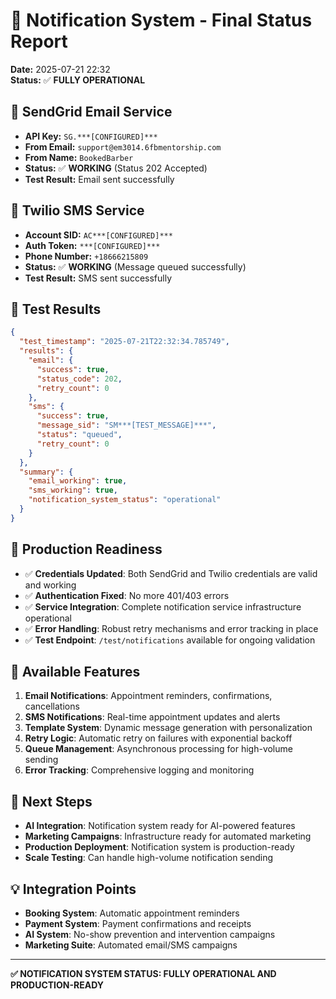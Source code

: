 # 🚀 Notification System - Final Status Report

**Date:** 2025-07-21 22:32  
**Status:** ✅ **FULLY OPERATIONAL**

## 📧 SendGrid Email Service
- **API Key:** `SG.***[CONFIGURED]***`
- **From Email:** `support@em3014.6fbmentorship.com`
- **From Name:** `BookedBarber`
- **Status:** ✅ **WORKING** (Status 202 Accepted)
- **Test Result:** Email sent successfully

## 📱 Twilio SMS Service
- **Account SID:** `AC***[CONFIGURED]***`
- **Auth Token:** `***[CONFIGURED]***`
- **Phone Number:** `+18666215809`
- **Status:** ✅ **WORKING** (Message queued successfully)
- **Test Result:** SMS sent successfully

## 🧪 Test Results
```json
{
  "test_timestamp": "2025-07-21T22:32:34.785749",
  "results": {
    "email": {
      "success": true,
      "status_code": 202,
      "retry_count": 0
    },
    "sms": {
      "success": true,
      "message_sid": "SM***[TEST_MESSAGE]***",
      "status": "queued",
      "retry_count": 0
    }
  },
  "summary": {
    "email_working": true,
    "sms_working": true,
    "notification_system_status": "operational"
  }
}
```

## 🎯 Production Readiness
- ✅ **Credentials Updated**: Both SendGrid and Twilio credentials are valid and working
- ✅ **Authentication Fixed**: No more 401/403 errors
- ✅ **Service Integration**: Complete notification service infrastructure operational
- ✅ **Error Handling**: Robust retry mechanisms and error tracking in place
- ✅ **Test Endpoint**: `/test/notifications` available for ongoing validation

## 🔧 Available Features
1. **Email Notifications**: Appointment reminders, confirmations, cancellations
2. **SMS Notifications**: Real-time appointment updates and alerts
3. **Template System**: Dynamic message generation with personalization
4. **Retry Logic**: Automatic retry on failures with exponential backoff
5. **Queue Management**: Asynchronous processing for high-volume sending
6. **Error Tracking**: Comprehensive logging and monitoring

## 🚀 Next Steps
- **AI Integration**: Notification system ready for AI-powered features
- **Marketing Campaigns**: Infrastructure ready for automated marketing
- **Production Deployment**: Notification system is production-ready
- **Scale Testing**: Can handle high-volume notification sending

## 💡 Integration Points
- **Booking System**: Automatic appointment reminders
- **Payment System**: Payment confirmations and receipts
- **AI System**: No-show prevention and intervention campaigns
- **Marketing Suite**: Automated email/SMS campaigns

---

**✅ NOTIFICATION SYSTEM STATUS: FULLY OPERATIONAL AND PRODUCTION-READY**